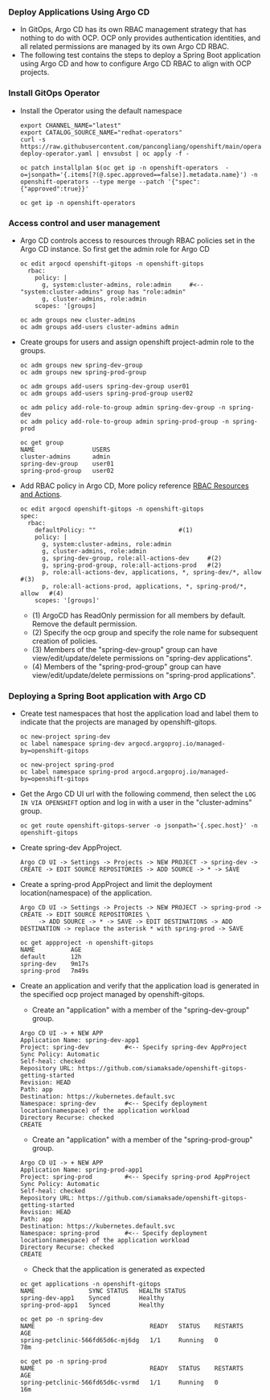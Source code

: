 ### Deploy Applications Using Argo CD

* In GitOps, Argo CD has its own RBAC management strategy that has nothing to do with OCP. 
  OCP only provides authentication identities, and all related permissions are managed by its own Argo CD RBAC.
* The following test contains the steps to deploy a Spring Boot application using Argo CD and how to configure Argo CD RBAC to align with OCP projects.


### Install GitOps Operator

* Install the Operator using the default namespace
  ```
  export CHANNEL_NAME="latest"
  export CATALOG_SOURCE_NAME="redhat-operators"
  curl -s https://raw.githubusercontent.com/pancongliang/openshift/main/operator/gitops/01-deploy-operator.yaml | envsubst | oc apply -f -

  oc patch installplan $(oc get ip -n openshift-operators  -o=jsonpath='{.items[?(@.spec.approved==false)].metadata.name}') -n openshift-operators --type merge --patch '{"spec":{"approved":true}}'

  oc get ip -n openshift-operators
  ```

### Access control and user management

* Argo CD controls access to resources through RBAC policies set in the Argo CD instance. So first get the admin role for Argo CD
  ```
  oc edit argocd openshift-gitops -n openshift-gitops
    rbac:
      policy: |
        g, system:cluster-admins, role:admin     #<-- "system:cluster-admins" group has "role:admin"
        g, cluster-admins, role:admin
      scopes: '[groups]

  oc adm groups new cluster-admins
  oc adm groups add-users cluster-admins admin
  ```

* Create groups for users and assign openshift project-admin role to the groups.
  ```
  oc adm groups new spring-dev-group
  oc adm groups new spring-prod-group

  oc adm groups add-users spring-dev-group user01
  oc adm groups add-users spring-prod-group user02

  oc adm policy add-role-to-group admin spring-dev-group -n spring-dev
  oc adm policy add-role-to-group admin spring-prod-group -n spring-prod

  oc get group
  NAME                USERS
  cluster-admins      admin
  spring-dev-group    user01
  spring-prod-group   user02
  ```

* Add RBAC policy in Argo CD, More policy reference [RBAC Resources and Actions](https://argo-cd.readthedocs.io/en/stable/operator-manual/rbac/#basic-built-in-roles).
  ```
  oc edit argocd openshift-gitops -n openshift-gitops
  spec:
    rbac:
      defaultPolicy: ""                       #(1)
      policy: |
        g, system:cluster-admins, role:admin
        g, cluster-admins, role:admin
        g, spring-dev-group, role:all-actions-dev     #(2)
        g, spring-prod-group, role:all-actions-prod   #(2)
        p, role:all-actions-dev, applications, *, spring-dev/*, allow     #(3)
        p, role:all-actions-prod, applications, *, spring-prod/*, allow   #(4)
      scopes: '[groups]'
  ```
  - (1) ArgoCD has ReadOnly permission for all members by default. Remove the default permission.
  - (2) Specify the ocp group and specify the role name for subsequent creation of policies.
  - (3) Members of the "spring-dev-group" group can have view/edit/update/delete permissions on "spring-dev applications".
  - (4) Members of the "spring-prod-group" group can have view/edit/update/delete permissions on "spring-prod applications".



### Deploying a Spring Boot application with Argo CD

* Create test namespaces that host the application load and label them to indicate that the projects are managed by openshift-gitops.
  ```
  oc new-project spring-dev
  oc label namespace spring-dev argocd.argoproj.io/managed-by=openshift-gitops

  oc new-project spring-prod
  oc label namespace spring-prod argocd.argoproj.io/managed-by=openshift-gitops
  ```

* Get the Argo CD UI url with the following commend, then select the `LOG IN VIA OPENSHIFT` option and log in with a user in the "cluster-admins" group.
  ```
  oc get route openshift-gitops-server -o jsonpath='{.spec.host}' -n openshift-gitops
  ```
  
* Create spring-dev AppProject.
  ```
  Argo CD UI -> Settings -> Projects -> NEW PROJECT -> spring-dev -> CREATE -> EDIT SOURCE REPOSITORIES -> ADD SOURCE -> * -> SAVE
  ```

* Create a spring-prod AppProject and limit the deployment location(namespace) of the application.
  ```
  Argo CD UI -> Settings -> Projects -> NEW PROJECT -> spring-prod -> CREATE -> EDIT SOURCE REPOSITORIES \
       -> ADD SOURCE -> * -> SAVE -> EDIT DESTINATIONS -> ADD DESTINATION -> replace the asterisk * with spring-prod -> SAVE
  ```
  ```
  oc get appproject -n openshift-gitops
  NAME          AGE
  default       12h
  spring-dev    9m17s
  spring-prod   7m49s
  ```

* Create an application and verify that the application load is generated in the specified ocp project managed by openshift-gitops.
  - Create an "application" with a member of the "spring-dev-group" group.
  ```
  Argo CD UI -> + NEW APP
  Application Name: spring-dev-app1
  Project: spring-dev          #<-- Specify spring-dev AppProject
  Sync Policy: Automatic
  Self-heal: checked
  Repository URL: https://github.com/siamaksade/openshift-gitops-getting-started
  Revision: HEAD
  Path: app
  Destination: https://kubernetes.default.svc
  Namespace: spring-dev        #<-- Specify deployment location(namespace) of the application workload
  Directory Recurse: checked
  CREATE
  ```
  
  - Create an "application" with a member of the "spring-prod-group" group.
  ```
  Argo CD UI -> + NEW APP
  Application Name: spring-prod-app1
  Project: spring-prod         #<-- Specify spring-prod AppProject
  Sync Policy: Automatic
  Self-heal: checked
  Repository URL: https://github.com/siamaksade/openshift-gitops-getting-started
  Revision: HEAD
  Path: app
  Destination: https://kubernetes.default.svc
  Namespace: spring-prod       #<-- Specify deployment location(namespace) of the application workload
  Directory Recurse: checked
  CREATE
  ```

  - Check that the application is generated as expected
  ```
  oc get applications -n openshift-gitops
  NAME               SYNC STATUS   HEALTH STATUS
  spring-dev-app1    Synced        Healthy
  spring-prod-app1   Synced        Healthy

  oc get po -n spring-dev
  NAME                                READY   STATUS    RESTARTS   AGE
  spring-petclinic-566fd65d6c-mj6dg   1/1     Running   0          78m

  oc get po -n spring-prod
  NAME                                READY   STATUS    RESTARTS   AGE
  spring-petclinic-566fd65d6c-vsrmd   1/1     Running   0          16m
  ```
